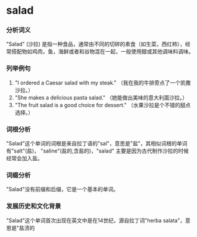 # salad

### 分析词义

  

"Salad" (沙拉) 是指一种食品，通常由不同的切碎的素食（如生菜，西红柿），经常搭配物如鸡肉，鱼，海鲜或者和谷物混在一起，一般使用醋或其他调味料调味。

  

### 列举例句

  

1.  "I ordered a Caesar salad with my steak." （我在我的牛排旁点了一个凯撒沙拉。）
2.  "She makes a delicious pasta salad." （她能做出美味的意大利面沙拉。）
3.  "The fruit salad is a good choice for dessert." （水果沙拉是个不错的甜点选择。）

  

### 词根分析

  

"Salad"这个单词的词根是来自拉丁语的"sal"，意思是"盐"，其相似词根的单词有"salt"(盐)， "saline"(盐的,含盐的)，"salad" 主要是因为古代制作沙拉的时候经常会加入盐。

  

### 词缀分析

  

"Salad"没有前缀和后缀，它是一个基本的单词。

  

### 发展历史和文化背景

  

"Salad"这个单词首次出现在英文中是在14世纪，源自拉丁词"herba salata"，意思是"盐渍的
